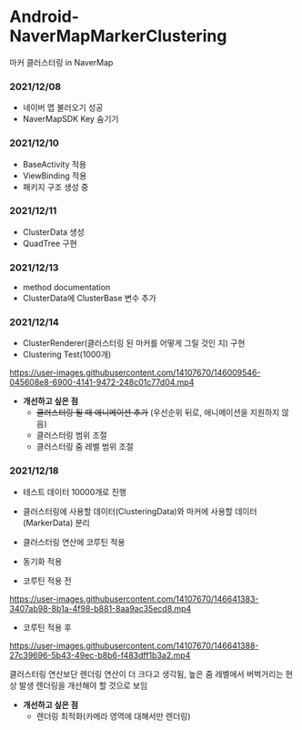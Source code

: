 # Android-NaverMapMarkerClustering
마커 클러스터링 in NaverMap

### 2021/12/08
- 네이버 맵 불러오기 성공
- NaverMapSDK Key 숨기기

### 2021/12/10
- BaseActivity 적용
- ViewBinding 적용
- 패키지 구조 생성 중

### 2021/12/11
- ClusterData 생성
- QuadTree 구현

### 2021/12/13
- method documentation
- ClusterData에 ClusterBase 변수 추가

### 2021/12/14
- ClusterRenderer(클러스터링 된 마커를 어떻게 그릴 것인 지) 구현
- Clustering Test(1000개)

https://user-images.githubusercontent.com/14107670/146009546-045608e8-6900-4141-9472-248c01c77d04.mp4

- <b>개선하고 싶은 점</b>
  - ~~클러스터링 될 때 애니메이션 추가~~ (우선순위 뒤로, 애니메이션을 지원하지 않음)
  - 클러스터링 범위 조절
  - 클러스터링 줌 레벨 범위 조절

### 2021/12/18
- 테스트 데이터 10000개로 진행
- 클러스터링에 사용할 데이터(ClusteringData)와 마커에 사용할 데이터(MarkerData) 분리
- 클러스터링 연산에 코루틴 적용 
- 동기화 적용

- 코루틴 적용 전

https://user-images.githubusercontent.com/14107670/146641383-3407ab98-8b1a-4f98-b881-8aa9ac35ecd8.mp4

- 코루틴 적용 후

https://user-images.githubusercontent.com/14107670/146641388-27c39696-5b43-49ec-b8b6-f483dff1b3a2.mp4

클러스터링 연산보단 렌더링 연산이 더 크다고 생각됨, 높은 줌 레벨에서 버벅거리는 현상 발생
렌더링을 개선해야 할 것으로 보임

- <b>개선하고 싶은 점</b>
  - 렌더링 최적화(카메라 영역에 대해서만 렌더링)
